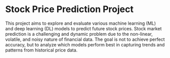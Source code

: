 ﻿# Stock Price Prediction Project

This project aims to explore and evaluate various machine learning (ML) and deep learning (DL) models to predict future stock prices. Stock market prediction is a challenging and dynamic problem due to the non-linear, volatile, and noisy nature of financial data. The goal is not to achieve perfect accuracy, but to analyze which models perform best in capturing trends and patterns from historical price data.
